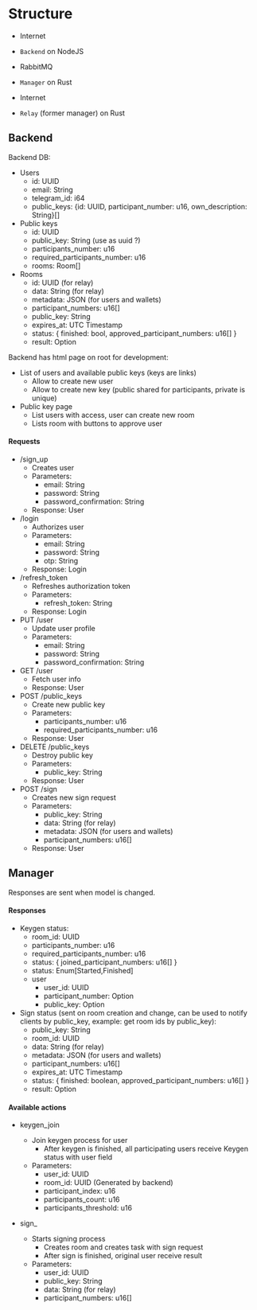 # Structure

- Internet
- `Backend` on NodeJS
- RabbitMQ
- `Manager` on Rust

- Internet
- `Relay` (former manager) on Rust

## Backend

Backend DB:
- Users
  - id: UUID
  - email: String
  - telegram_id: i64
  - public_keys: {id: UUID, participant_number: u16, own_description: String}[]
- Public keys
  - id: UUID
  - public_key: String (use as uuid ?)
  - participants_number: u16
  - required_participants_number: u16
  - rooms: Room[]
- Rooms
  - id: UUID (for relay)
  - data: String (for relay)
  - metadata: JSON (for users and wallets)
  - participant_numbers: u16[]
  - public_key: String
  - expires_at: UTC Timestamp
  - status: { finished: bool, approved_participant_numbers: u16[] }
  - result: Option<String>

Backend has html page on root for development:
- List of users and available public keys (keys are links)
  - Allow to create new user
  - Allow to create new key (public shared for participants, private is unique)
- Public key page
  - List users with access, user can create new room
  - Lists room with buttons to approve user

#### Requests
- /sign_up
  - Creates user
  - Parameters:
    - email: String
    - password: String
    - password_confirmation: String
  - Response: User
- /login
  - Authorizes user
  - Parameters:
    - email: String
    - password: String
    - otp: String
  - Response: Login
- /refresh_token
  - Refreshes authorization token
  - Parameters:
    - refresh_token: String
  - Response: Login
- PUT /user
  - Update user profile
  - Parameters:
    - email: String
    - password: String
    - password_confirmation: String
- GET /user
  - Fetch user info
  - Response: User
- POST /public_keys
  - Create new public key
  - Parameters:
    - participants_number: u16
    - required_participants_number: u16
  - Response: User
- DELETE /public_keys
  - Destroy public key
  - Parameters:
    - public_key: String
  - Response: User
- POST /sign
  - Creates new sign request
  - Parameters:
    - public_key: String
    - data: String (for relay)
    - metadata: JSON (for users and wallets)
    - participant_numbers: u16[]
  - Response: User

## Manager

Responses are sent when model is changed.

#### Responses
  - Keygen status:
    - room_id: UUID
    - participants_number: u16
    - required_participants_number: u16
    - status: { joined_participant_numbers: u16[] }
    - status: Enum[Started,Finished]
    - user
      - user_id: UUID
      - participant_number: Option<u16>
      - public_key: Option<String>
  - Sign status (sent on room creation and change, can be used to notify clients by public_key, example: get room ids by public_key):
    - public_key: String
    - room_id: UUID
    - data: String (for relay)
    - metadata: JSON (for users and wallets)
    - participant_numbers: u16[]
    - expires_at: UTC Timestamp
    - status: { finished: boolean, approved_participant_numbers: u16[] }
    - result: Option<String>


#### Available actions
- keygen_join
  - Join keygen process for user
    - After keygen is finished, all participating users receive Keygen status with user field
  - Parameters:
    - user_id: UUID
    - room_id: UUID (Generated by backend)
    - participant_index: u16
    - participants_count: u16
    - participants_threshold: u16

- sign_
  - Starts signing process
    - Creates room and creates task with sign request
    - After sign is finished, original user receive result
  - Parameters:
    - user_id: UUID
    - public_key: String
    - data: String (for relay)
    - participant_numbers: u16[]
